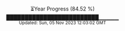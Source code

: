 <p align="center">
⏳Year Progress (84.52 %) <br>
█████████████████████████▁▁▁▁▁ <br>
<sub>Updated: Sun, 05 Nov 2023 12:03:02 GMT</sub>
</p>

